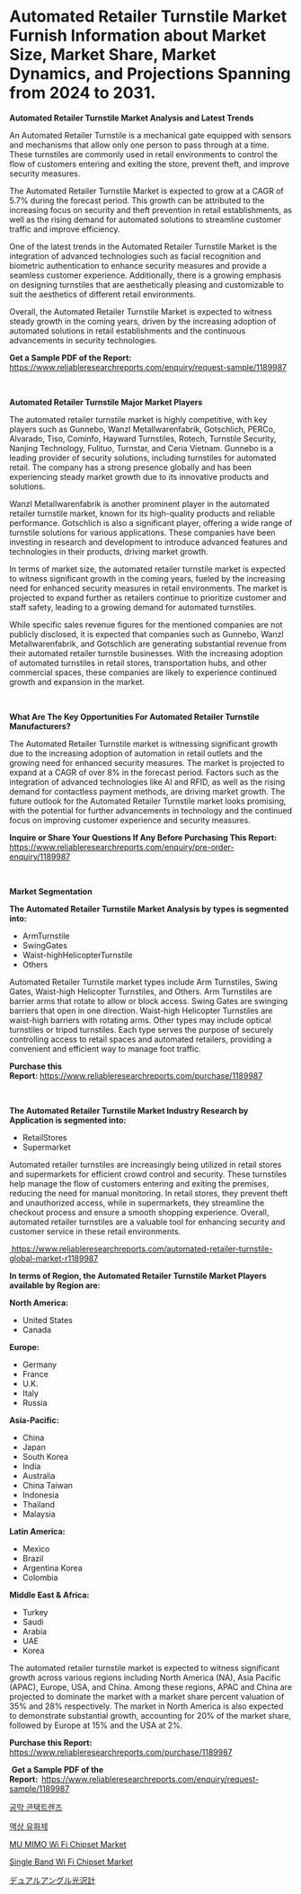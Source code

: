 <p><h1>Automated Retailer Turnstile Market Furnish Information about Market Size, Market Share, Market Dynamics, and Projections Spanning from 2024 to 2031.</h1></p><p><strong>Automated Retailer Turnstile Market Analysis and Latest Trends</strong></p>
<p><p>An Automated Retailer Turnstile is a mechanical gate equipped with sensors and mechanisms that allow only one person to pass through at a time. These turnstiles are commonly used in retail environments to control the flow of customers entering and exiting the store, prevent theft, and improve security measures. </p><p>The Automated Retailer Turnstile Market is expected to grow at a CAGR of 5.7% during the forecast period. This growth can be attributed to the increasing focus on security and theft prevention in retail establishments, as well as the rising demand for automated solutions to streamline customer traffic and improve efficiency. </p><p>One of the latest trends in the Automated Retailer Turnstile Market is the integration of advanced technologies such as facial recognition and biometric authentication to enhance security measures and provide a seamless customer experience. Additionally, there is a growing emphasis on designing turnstiles that are aesthetically pleasing and customizable to suit the aesthetics of different retail environments.</p><p>Overall, the Automated Retailer Turnstile Market is expected to witness steady growth in the coming years, driven by the increasing adoption of automated solutions in retail establishments and the continuous advancements in security technologies.</p></p>
<p><strong>Get a Sample PDF of the Report:&nbsp;</strong> <a href="https://www.reliableresearchreports.com/enquiry/request-sample/1189987">https://www.reliableresearchreports.com/enquiry/request-sample/1189987</a></p>
<p>&nbsp;</p>
<p><strong>Automated Retailer Turnstile Major Market Players</strong></p>
<p><p>The automated retailer turnstile market is highly competitive, with key players such as Gunnebo, Wanzl Metallwarenfabrik, Gotschlich, PERCo, Alvarado, Tiso, Cominfo, Hayward Turnstiles, Rotech, Turnstile Security, Nanjing Technology, Fulituo, Turnstar, and Ceria Vietnam. Gunnebo is a leading provider of security solutions, including turnstiles for automated retail. The company has a strong presence globally and has been experiencing steady market growth due to its innovative products and solutions.</p><p>Wanzl Metallwarenfabrik is another prominent player in the automated retailer turnstile market, known for its high-quality products and reliable performance. Gotschlich is also a significant player, offering a wide range of turnstile solutions for various applications. These companies have been investing in research and development to introduce advanced features and technologies in their products, driving market growth.</p><p>In terms of market size, the automated retailer turnstile market is expected to witness significant growth in the coming years, fueled by the increasing need for enhanced security measures in retail environments. The market is projected to expand further as retailers continue to prioritize customer and staff safety, leading to a growing demand for automated turnstiles.</p><p>While specific sales revenue figures for the mentioned companies are not publicly disclosed, it is expected that companies such as Gunnebo, Wanzl Metallwarenfabrik, and Gotschlich are generating substantial revenue from their automated retailer turnstile businesses. With the increasing adoption of automated turnstiles in retail stores, transportation hubs, and other commercial spaces, these companies are likely to experience continued growth and expansion in the market.</p></p>
<p>&nbsp;</p>
<p><strong>What Are The Key Opportunities For Automated Retailer Turnstile Manufacturers?</strong></p>
<p><p>The Automated Retailer Turnstile market is witnessing significant growth due to the increasing adoption of automation in retail outlets and the growing need for enhanced security measures. The market is projected to expand at a CAGR of over 8% in the forecast period. Factors such as the integration of advanced technologies like AI and RFID, as well as the rising demand for contactless payment methods, are driving market growth. The future outlook for the Automated Retailer Turnstile market looks promising, with the potential for further advancements in technology and the continued focus on improving customer experience and security measures.</p></p>
<p><strong>Inquire or Share Your Questions If Any Before Purchasing This Report:</strong> <a href="https://www.reliableresearchreports.com/enquiry/pre-order-enquiry/1189987">https://www.reliableresearchreports.com/enquiry/pre-order-enquiry/1189987</a></p>
<p>&nbsp;</p>
<p><strong>Market Segmentation</strong></p>
<p><strong>The Automated Retailer Turnstile Market Analysis by types is segmented into:</strong></p>
<p><ul><li>ArmTurnstile</li><li>SwingGates</li><li>Waist-highHelicopterTurnstile</li><li>Others</li></ul></p>
<p><p>Automated Retailer Turnstile market types include Arm Turnstiles, Swing Gates, Waist-high Helicopter Turnstiles, and Others. Arm Turnstiles are barrier arms that rotate to allow or block access. Swing Gates are swinging barriers that open in one direction. Waist-high Helicopter Turnstiles are waist-high barriers with rotating arms. Other types may include optical turnstiles or tripod turnstiles. Each type serves the purpose of securely controlling access to retail spaces and automated retailers, providing a convenient and efficient way to manage foot traffic.</p></p>
<p><strong>Purchase this Report:&nbsp;</strong><a href="https://www.reliableresearchreports.com/purchase/1189987">https://www.reliableresearchreports.com/purchase/1189987</a></p>
<p>&nbsp;</p>
<p><strong>The Automated Retailer Turnstile Market Industry Research by Application is segmented into:</strong></p>
<p><ul><li>RetailStores</li><li>Supermarket</li></ul></p>
<p><p>Automated retailer turnstiles are increasingly being utilized in retail stores and supermarkets for efficient crowd control and security. These turnstiles help manage the flow of customers entering and exiting the premises, reducing the need for manual monitoring. In retail stores, they prevent theft and unauthorized access, while in supermarkets, they streamline the checkout process and ensure a smooth shopping experience. Overall, automated retailer turnstiles are a valuable tool for enhancing security and customer service in these retail environments.</p></p>
<p><a href="https://www.reliableresearchreports.com/automated-retailer-turnstile-global-market-r1189987">&nbsp;https://www.reliableresearchreports.com/automated-retailer-turnstile-global-market-r1189987</a></p>
<p><strong>In terms of Region, the Automated Retailer Turnstile Market Players available by Region are:</strong></p>
<p>
    <p> <strong> North America: </strong>
        <ul>
            <li>United States</li>
            <li>Canada</li>
        </ul>
        </p> 
    <p> <strong> Europe: </strong>
        <ul>
            <li>Germany</li>
            <li>France</li>
            <li>U.K.</li>
            <li>Italy</li>
            <li>Russia</li>
        </ul>
        </p> 
    <p> <strong> Asia-Pacific: </strong>
        <ul>
            <li>China</li>
            <li>Japan</li>
            <li>South Korea</li>
            <li>India</li>
            <li>Australia</li>
            <li>China Taiwan</li>
            <li>Indonesia</li>
            <li>Thailand</li>
            <li>Malaysia</li>
        </ul>
        </p> 
    <p> <strong> Latin America: </strong>
        <ul>
            <li>Mexico</li>
            <li>Brazil</li>
            <li>Argentina Korea</li>
            <li>Colombia</li>
        </ul>
        </p> 
    <p> <strong> Middle East & Africa: </strong>
        <ul>
            <li>Turkey</li>
            <li>Saudi</li>
            <li>Arabia</li>
            <li>UAE</li>
            <li>Korea</li>
        </ul>
    </p>
    </p>
<p><p>The automated retailer turnstile market is expected to witness significant growth across various regions including North America (NA), Asia Pacific (APAC), Europe, USA, and China. Among these regions, APAC and China are projected to dominate the market with a market share percent valuation of 35% and 28% respectively. The market in North America is also expected to demonstrate substantial growth, accounting for 20% of the market share, followed by Europe at 15% and the USA at 2%.</p></p>
<p><strong>Purchase this Report: </strong><a href="https://www.reliableresearchreports.com/purchase/1189987">https://www.reliableresearchreports.com/purchase/1189987</a></p>
<p>&nbsp;<strong>Get a Sample PDF of the Report:&nbsp;&nbsp;</strong><a href="https://www.reliableresearchreports.com/enquiry/request-sample/1189987">https://www.reliableresearchreports.com/enquiry/request-sample/1189987</a></p>
<p><strong></strong></p>
<p><p><a href="https://github.com/Maeennan456456/Market-Research-Report-List-2/blob/main/2816207126109.md">공막 콘택트렌즈</a></p><p><a href="https://github.com/vsap75a286l/Market-Research-Report-List-2/blob/main/5507989126108.md">액상 유화제</a></p><p><a href="https://github.com/pennyaldbrittonh658/Market-Research-Report-List-1/blob/main/mu-mimo-wi-fi-chipset-market.md">MU MIMO Wi Fi Chipset Market</a></p><p><a href="https://github.com/dmmanir420/Market-Research-Report-List-1/blob/main/single-band-wi-fi-chipset-market.md">Single Band Wi Fi Chipset Market</a></p><p><a href="https://github.com/ReganWisoky2023/Market-Research-Report-List-2/blob/main/1444433118680.md">デュアルアングル光沢計</a></p></p>